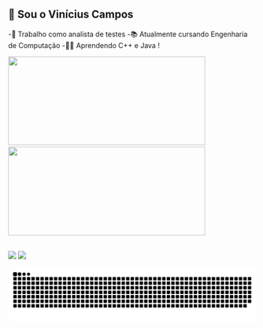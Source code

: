## 👋 Sou o Vinícius Campos 
-💼 Trabalho como analista de testes
-📚 Atualmente cursando Engenharia de Computação
-👨‍💻 Aprendendo C++ e Java !

 <div>
  <a href="https://github.com/vinicius01cs">
  <img height="180em" width="400em"src="https://github-readme-stats.vercel.app/api?username=vinicius01cs&show_icons=true&theme=chartreuse-dark&include_all_commits=true&count_private=true"/>
  <img height="180em" width="400em"src="https://github-readme-stats.vercel.app/api/top-langs/?username=vinicius01cs&layout=compact&langs_count=7&theme=chartreuse-dark"/>
</div>
  
  ##
  <div>
    <a href="https://www.linkedin.com/in/vinicius01cs/" target="_blank"><img src="https://img.shields.io/badge/LinkedIn-0077B5?style=for-the-badge&logo=linkedin&logoColor=white" target="_blank"></a>
    <a href="https://gitlab.com/vinicius01cs" target="_blank"><img src="https://img.shields.io/badge/GitLab-330F63?style=for-the-badge&logo=gitlab&logoColor=white" target="_blank"></a>
   
   ![Snake animation](https://github.com/vinicius01cs/vinicius01cs/blob/output/github-contribution-grid-snake.svg)
  </div>

